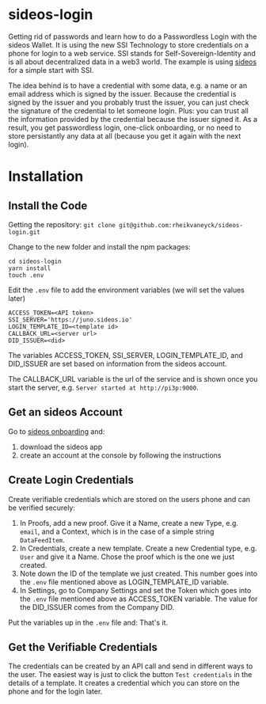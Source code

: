 # sideos-login
Getting rid of passwords and learn how to do a Passwordless Login with the sideos Wallet. It is using the new SSI Technology to store credentials on a phone for login to a web service. SSI stands for Self-Sovereign-Identity and is all about decentralized data in a web3 world. The example is using [sideos](https://sideos.io) for a simple start with SSI. 

The idea behind is to have a credential with some data, e.g. a name or an email address which is signed by the issuer. Because the credential is signed by the issuer and you probably trust the issuer, you can just check the signature of the credential to let someone login. Plus: you can trust all the information provided by the credential because the issuer signed it. As a result, you get passwordless login, one-click onboarding, or no need to store persistantly any data at all (because you get it again with the next login).

# Installation
## Install the Code
Getting the repository:
`git clone git@github.com:rheikvaneyck/sideos-login.git`

Change to the new folder and install the npm packages:
```
cd sideos-login
yarn install
touch .env 
```

Edit the `.env` file to add the environment variables (we will set the values later)
```
ACCESS_TOKEN=<API token>
SSI_SERVER='https://juno.sideos.io'
LOGIN_TEMPLATE_ID=<template id>
CALLBACK_URL=<server url>
DID_ISSUER=<did>
```
The variables ACCESS_TOKEN, SSI_SERVER, LOGIN_TEMPLATE_ID, and DID_ISSUER are set based on information from the sideos account. 

The CALLBACK_URL variable is the url of the service and is shown once you start the server, e.g. `Server started at http://pi3p:9000`.

## Get an sideos Account
Go to [sideos onboarding](https://juno.sideos.io/plan-onboarding/1) and: 
1. download the sideos app
2. create an account at the console by following the instructions

## Create Login Credentials
Create verifiable credentials which are stored on the users phone and can be verified securely:
1. In Proofs, add a new proof. Give it a Name, create a new Type, e.g. `email`, and a Context, which is in the case of a simple string `DataFeedItem`.
2. In Credentials, create a new template. Create a new Credential type, e.g. `User` and give it a Name. Chose the proof which is the one we just created. 
3. Note down the ID of the template we just created. This number goes into the `.env` file mentioned above as LOGIN_TEMPLATE_ID variable. 
4. In Settings, go to Company Settings and set the Token which goes into the `.env` file mentioned above as ACCESS_TOKEN variable. The value for the DID_ISSUER comes from the Company DID. 

Put the variables up in the `.env` file and: That's it. 

## Get the Verifiable Credentials
The credentials can be created by an API call and send in different ways to the user. The easiest way is just to click the button `Test credentials` in the details of a template. It creates a credential which you can store on the phone and for the login later. 
